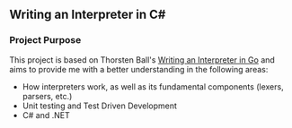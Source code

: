 ﻿## Writing an Interpreter in C#

### Project Purpose

This project is based on Thorsten Ball's [Writing an Interpreter in Go](https://interpreterbook.com/) and aims to provide
me with a better understanding in the following areas:

- How interpreters work, as well as its fundamental components (lexers, parsers, etc.)
- Unit testing and Test Driven Development
- C# and .NET
